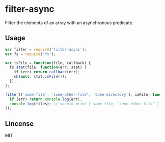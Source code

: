 # filter-async

Filter the elements of an array with an asynchronous predicate.

## Usage

```js
var filter = require('filter-async');
var fs = require('fs');

var isFile = function(file, callback) {
  fs.stat(file, function(err, stat) {
    if (err) return callback(err);
    cb(null, stat.isFile());
  });
};

filter(['some-file', 'some-other-file', 'some-directory'], isFile, function(err, files) {
  if (err) return console.log(err);
  console.log(files); // should print ['some-file, 'some-other-file'']
});
```

## Lincense

MIT
